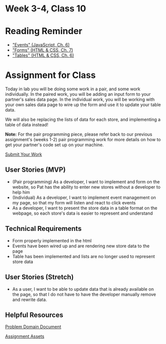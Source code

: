 # Week 3-4, Class 10

# Reading Reminder
* ["Events" (JavaScript, Ch. 6)](https://canvas.instructure.com/courses/1015286/modules/items/9246710)
* ["Forms" (HTML & CSS, Ch. 7)](https://canvas.instructure.com/courses/1015286/modules/items/9246709)
* ["Tables" (HTML & CSS, Ch. 6)](https://canvas.instructure.com/courses/1015286/modules/items/9246708)

# Assignment for Class
Today in lab you will be doing some work in a pair, and some work individually. In the paired work, you will be adding an input form to your partner's sales data page. In the individual work, you will be working with your own sales data page to wire up the form and use it to update your table data.

We will also be replacing the lists of data for each store, and implementing a table of data instead!

**Note:** For the pair programming piece, please refer back to our previous assignment's (weeks 1-2) pair programming work for more details on how to get your partner's code set up on your machine.

[Submit Your Work](https://canvas.instructure.com/courses/1015286/modules/items/9246711)

## User Stories (MVP)
 - (Pair programming) As a developer, I want to implement and form on the website, so Pat has the ability to enter new stores without a developer to help him
 - (Individual) As a developer, I want to implement event management on my page, so that my form will listen and react to click events
 - As a developer, I want to present the store data in a table format on the webpage, so each store's data is easier to represent and understand

## Technical Requirements
 - Form properly implemented in the html
 - Events have been wired up and are rendering new store data to the page
 - Table has been implemented and lists are no longer used to represent store data

## User Stories (Stretch)
 - As a user, I want to be able to update data that is already available on the page, so that I do not have to have the developer manually remove and rewrite data.

## Helpful Resources
[Problem Domain Document](../support.md)

[Assignment Assets](../assets)
